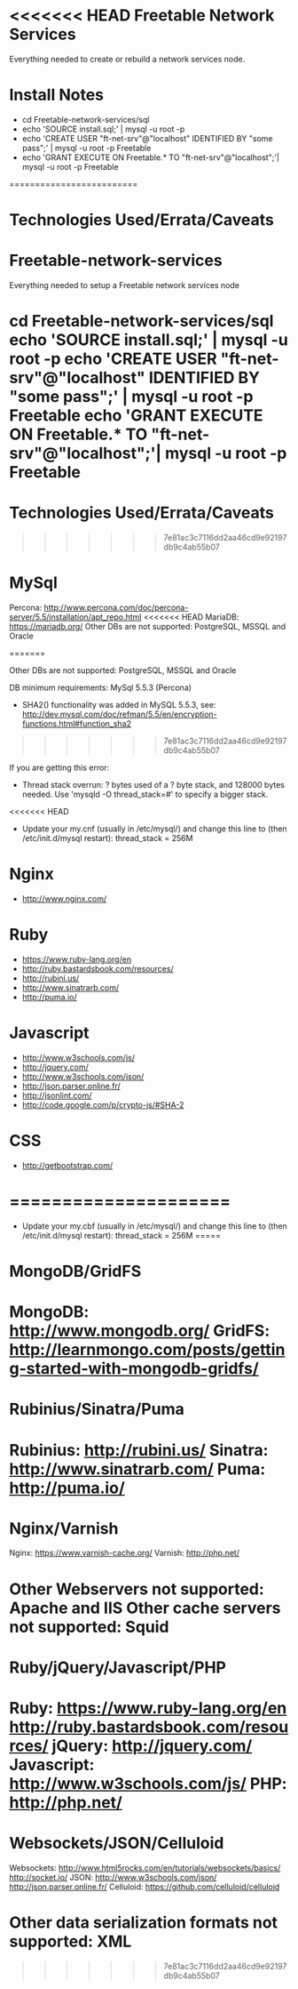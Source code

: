 <<<<<<< HEAD
Freetable Network Services
==========================

Everything needed to create or rebuild a network services node.

Install Notes
=====

- cd Freetable-network-services/sql
- echo 'SOURCE install.sql;' | mysql -u root -p
- echo 'CREATE USER "ft-net-srv"@"localhost" IDENTIFIED BY "some pass";' | mysql -u root -p Freetable
- echo 'GRANT EXECUTE ON Freetable.* TO "ft-net-srv"@"localhost";'| mysql -u root -p Freetable

=========================

Technologies Used/Errata/Caveats
=======
Freetable-network-services
==========================
Everything needed to setup a Freetable network services node

cd Freetable-network-services/sql
echo 'SOURCE install.sql;' | mysql -u root -p
echo 'CREATE USER "ft-net-srv"@"localhost" IDENTIFIED BY "some pass";' | mysql -u root -p Freetable
echo 'GRANT EXECUTE ON Freetable.* TO "ft-net-srv"@"localhost";'| mysql -u root -p Freetable
=========================

Technologies Used/Errata/Caveats
================================
>>>>>>> 7e81ac3c7116dd2aa46cd9e92197db9c4ab55b07

MySql
=====
Percona:	http://www.percona.com/doc/percona-server/5.5/installation/apt_repo.html
<<<<<<< HEAD
MariaDB: https://mariadb.org/
Other DBs are not supported: PostgreSQL, MSSQL and Oracle

<!-- 
DB minimum requirements: MySql 5.5.3 (Percona)
- SHA2() functionality was added in MySQL 5.5.3, see: http://dev.mysql.com/doc/refman/5.5/en/encryption-functions.html#function_sha2
-->
=======

Other DBs are not supported: PostgreSQL, MSSQL and Oracle

DB minimum requirements: MySql 5.5.3 (Percona)
- SHA2() functionality was added in MySQL 5.5.3, see: http://dev.mysql.com/doc/refman/5.5/en/encryption-functions.html#function_sha2
>>>>>>> 7e81ac3c7116dd2aa46cd9e92197db9c4ab55b07

If you are getting this error:
- Thread stack overrun: ? bytes used of a ? byte stack, and 128000 bytes needed. Use 'mysqld -O thread_stack=#' to specify a bigger stack.

<<<<<<< HEAD
- Update your my.cnf (usually in /etc/mysql/) and change this line to (then /etc/init.d/mysql restart):
	thread_stack = 256M

Nginx
=====
- http://www.nginx.com/

Ruby
=====
- https://www.ruby-lang.org/en
- http://ruby.bastardsbook.com/resources/
- http://rubini.us/
- http://www.sinatrarb.com/
- http://puma.io/

Javascript
=====
- http://www.w3schools.com/js/
- http://jquery.com/
- http://www.w3schools.com/json/
- http://json.parser.online.fr/
- http://jsonlint.com/
- http://code.google.com/p/crypto-js/#SHA-2

CSS
=====
- http://getbootstrap.com/

=====================
=======
- Update your my.cbf (usually in /etc/mysql/) and change this line to (then /etc/init.d/mysql restart):
	thread_stack = 256M
=====

MongoDB/GridFS
==============
MongoDB:	http://www.mongodb.org/
GridFS:		http://learnmongo.com/posts/getting-started-with-mongodb-gridfs/
==============

Rubinius/Sinatra/Puma
=====================
Rubinius: 	http://rubini.us/
Sinatra:	http://www.sinatrarb.com/
Puma:		http://puma.io/
=====================

Nginx/Varnish
=============
Nginx:		https://www.varnish-cache.org/
Varnish:	http://php.net/

Other Webservers not supported:		Apache and IIS
Other cache servers not supported:	Squid
=============

Ruby/jQuery/Javascript/PHP
==========================
Ruby:		https://www.ruby-lang.org/en
		http://ruby.bastardsbook.com/resources/
jQuery:		http://jquery.com/
Javascript:	http://www.w3schools.com/js/
PHP:		http://php.net/
==========================

Websockets/JSON/Celluloid
=========================
Websockets:	http://www.html5rocks.com/en/tutorials/websockets/basics/
		http://socket.io/
JSON:		http://www.w3schools.com/json/
		http://json.parser.online.fr/
Celluloid:	https://github.com/celluloid/celluloid

Other data serialization formats not supported: XML
=========================
>>>>>>> 7e81ac3c7116dd2aa46cd9e92197db9c4ab55b07

